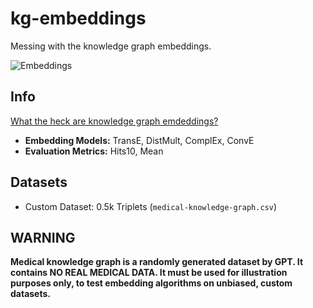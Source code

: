 # kg-embeddings

Messing with the knowledge graph embeddings.

![Embeddings](https://github.com/user-attachments/assets/3104ef78-bc95-4363-b53a-3b0f7a73e0f1)

## Info

[What the heck are knowledge graph emdeddings?](https://docs.google.com/presentation/d/1i-wK_lPTBAhnfbyhWYvnXNtsssfuHwVRJy6pNnRSJYo/edit?usp=sharing)

- **Embedding Models:** TransE, DistMult, ComplEx, ConvE
- **Evaluation Metrics:** Hits10, Mean

## Datasets

- Custom Dataset: 0.5k Triplets (`medical-knowledge-graph.csv`)

## WARNING

**Medical knowledge graph is a randomly generated dataset by GPT. It contains NO REAL MEDICAL DATA. It must be used for illustration purposes only, to test embedding algorithms on unbiased, custom datasets.**
